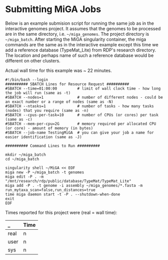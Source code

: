 # Submitting MiGA Jobs

Below is an example submision script for running the same job as in the interactive genomes project. It assumes that the genomes to be processed are in the same directory, i.e. `~/miga_genomes`. The project directory is `~/miga_batch`. After starting the MiGA singularity container, the miga commands are the same as in the interactive example except this time we add a reference database \(TypeMat\_Lite\) from RDP's research directory. The location and perhaps name of such a reference database would be different on other clusters.

Actual wall time for this example was ~ 22 minutes.

```text
#!/bin/bash --login
########## SBATCH Lines for Resource Request ##########
#SBATCH --time=01:00:00         # limit of wall clock time - how long the job will run (same as -t)
#SBATCH --nodes=1               # number of different nodes - could be an exact number or a range of nodes (same as -N)
#SBATCH --ntasks=1              # number of tasks - how many tasks (nodes) that you require (same as -n)
#SBATCH --cpus-per-task=10      # number of CPUs (or cores) per task (same as -c)
#SBATCH --mem-per-cpu=2G        # memory required per allocated CPU (or core) - amount of memory (in bytes)
#SBATCH --job-name TestingMiGA  # you can give your job a name for easier identification (same as -J)

########## Command Lines to Run ##########

mkdir ~/miga_batch
cd ~/miga_batch

singularity shell ~/MiGA << EOF
miga new -P ~/miga_batch -t genomes
miga edit -P . -m "/mnt/research/rdp/public/database/TypeMat/TypeMat_Lite"
miga add -P . -t genome -i assembly ~/miga_genomes/*.fasta -m run_mytaxa_scan=false,run_distances=true
time miga daemon start -t -P . --shutdown-when-done
exit
EOF
```

Times reported for this project were \(real = wall time\):

| \_ | Time |
| :--- | :--- |
| real | n |
| user | n |
| sys | n |

